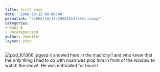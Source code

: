 ```yaml
---
title: first snow
date: '2006-10-13 00:00:00'
permalink: "/2006/10/13/20061013first-snow/"
categories:
- Baby E
- Uncategorized
author: Jennifer
layout: post
---
```


<img id="image49" alt="pod_101306.jpg" src="http://static.squarespace.com/static/50db6bb3e4b015296cd43789/50dfa5b1e4b0dc6320e0b5ea/50dfa5b1e4b0dc6320e0b610/1161547975000/?format=original" />yep it snowed here in the mad city!! and who knew that the only thing i had to do with noah was plop him in front of the window to watch the show!! He was enthralled for hours!
